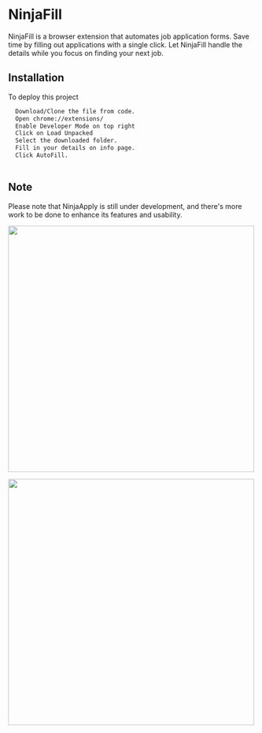 
# NinjaFill

NinjaFill is a browser extension that automates job application forms. Save time by filling out applications with a single click. Let NinjaFill handle the details while you focus on finding your next job.
## Installation

To deploy this project

```bash
  Download/Clone the file from code. 
  Open chrome://extensions/
  Enable Developer Mode on top right
  Click on Load Unpacked
  Select the downloaded folder.
  Fill in your details on info page.
  Click AutoFill.
  
```


## Note

Please note that NinjaApply is still under development, and there's more work to be done to enhance its features and usability.

<img src="https://github.com/808Kamalesh/NinjaFill/assets/154341138/4b819299-5914-4d2c-b935-9465384e6e47" width="500"><br>

<img src="https://github.com/808Kamalesh/NinjaFill/assets/154341138/7c7d514b-c939-4cb8-b708-50d63555e1c2" width="500">
